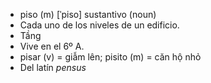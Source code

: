 - piso (m)	[ˈpiso]	sustantivo (noun)
- Cada uno de los niveles de un edificio.
- Tầng
- Vive en el 6º A.
- pisar (v) = giẫm lên; pisito (m) = căn hộ nhỏ
- Del latín *pensus*